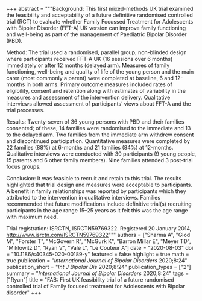 +++
abstract = """Background: This first mixed-methods UK trial examined the feasibility and acceptability of a future definitive randomised controlled trial (RCT) to evaluate whether Family Focussed Treatment for Adolescents with Bipolar Disorder (FFT-A) UK version can improve family functioning and well-being as part of the management of Paediatric Bipolar Disorder (PBD).

Method: The trial used a randomised, parallel group, non-blinded design where participants received FFT-A UK (16 sessions over 6 months) immediately or after 12 months (delayed arm). Measures of family functioning, well-being and quality of life of the young person and the main carer (most commonly a parent) were completed at baseline, 6 and 12-months in both arms. Primary outcome measures included rates of eligibility, consent and retention along with estimates of variability in the measures and assessment of the intervention delivery. Qualitative interviews allowed assessment of participants’ views about FFT-A and the trial processes.

Results: Twenty-seven of 36 young persons with PBD and their families consented; of these, 14 families were randomised to the immediate and 13 to the delayed arm. Two families from the immediate arm withdrew consent and discontinued participation. Quantitative measures were completed by 22 families (88%) at 6-months and 21 families (84%) at 12-months. Qualitative interviews were conducted with 30 participants (9 young people, 15 parents and 6 other family members). Nine families attended 3 post-trial focus groups.

Conclusion: It was feasible to recruit and retain to this trial. The results highlighted that trial design and measures were acceptable to participants. A benefit in family relationships was reported by participants which they attributed to the intervention in qualitative interviews. Families recommended that future modifications include definitive trial(s) recruiting participants in the age range 15–25 years as it felt this was the age range with maximum need.

Trial registration: ISRCTN, ISRCTN59769322. Registered 20 January 2014, http://www.isrctn.com/ISRCTN59769322"""
authors = ["Sharma A", "Glod M", "Forster T", "McGovern R", "McGurk K", "Barron Millar E", "Meyer TD", "Miklowitz D", "Ryan V", "Vale L", "Le Couteur A"]
date = "2020-08-03"
doi = "10.1186/s40345-020-00189-y"
featured = false
highlight = true
math = true
publication = "*International Journal of Bipolar Disorders* 2020;8:24"
publication_short = "*Int J Bipolar Dis* 2020;8:24"
publication_types = ["2"]
summary = "*International Journal of Bipolar Disorders* 2020;8:24"
tags = ["Ryan"]
title = "FAB: First UK feasibility trial of a future randomised controlled trial of Family focused treatment for Adolescents with Bipolar disorder"
+++
